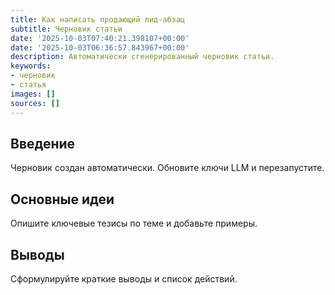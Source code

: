 ```yaml
---
title: Как написать продающий лид-абзац
subtitle: Черновик статьи
date: '2025-10-03T07:40:21.398107+00:00'
date: '2025-10-03T06:36:57.843967+00:00'
description: Автоматически сгенерированный черновик статьи.
keywords:
- черновик
- статья
images: []
sources: []
---
```


## Введение

Черновик создан автоматически. Обновите ключи LLM и перезапустите.

## Основные идеи

Опишите ключевые тезисы по теме и добавьте примеры.

## Выводы

Сформулируйте краткие выводы и список действий.